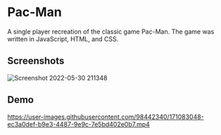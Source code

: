 
# Pac-Man 
A single player recreation of the classic game Pac-Man. The game was written in JavaScript, HTML, and CSS.


## Screenshots

![Screenshot 2022-05-30 211348](https://user-images.githubusercontent.com/98442340/171080645-85abc5e2-86d6-4436-96f6-863a13de9660.png)


## Demo

https://user-images.githubusercontent.com/98442340/171083048-ec3a0def-b9e3-4487-9e9c-7e5bd402e0b7.mp4





